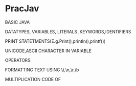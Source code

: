 # PracJav

BASIC JAVA 

DATATYPES, VARIABLES, LITERALS ,KEYWORDS,IDENTIFIERS

PRINT STATETMENTS(E.g.Print(),println(),printf())

UNICODE,ASCII CHARACTER IN VARIABLE

OPERATORS 

FORMATTING TEXT USING \t,\n,\r,\b

MULTIPLICATION CODE OF 


